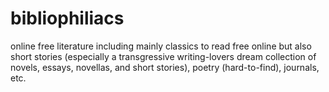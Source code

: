 bibliophiliacs
==============

online free literature including mainly classics to read free online but also short stories (especially a transgressive writing-lovers dream collection of novels, essays, novellas, and short stories), poetry (hard-to-find), journals, etc.
